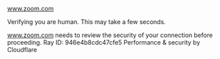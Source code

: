 www.zoom.com

Verifying you are human. This may take a few seconds.

www.zoom.com needs to review the security of your connection before proceeding.
Ray ID: 946e4b8cdc47cfe5
Performance & security by Cloudflare